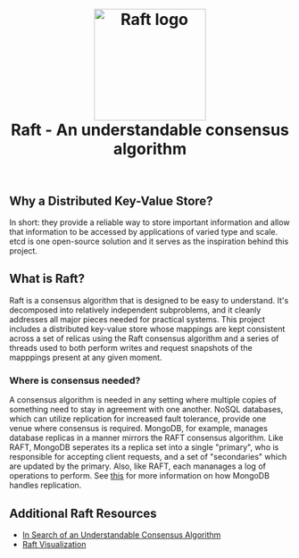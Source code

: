 <h1 align="center">
    <br>
    <img src="https://raft.github.io/logo/annie-solo.png" alt="Raft logo" width="200">
    <br>
    Raft - An understandable consensus algorithm
    <br>
    <br>
</h1>

## Why a Distributed Key-Value Store?

In short: they provide a reliable way to store important information and allow
that information to be accessed by applications of varied type and scale.
etcd is one open-source solution and it serves as the inspiration behind this
project.

## What is Raft?

Raft is a consensus algorithm that is designed to be easy to understand. It's
decomposed into relatively independent subproblems, and it cleanly
addresses all major pieces needed for practical systems.  This project
includes a distributed key-value store whose mappings are kept consistent across
a set of relicas using the Raft consensus algorithm and a series of threads
used to both perform writes and request snapshots of the mapppings present
at any given moment.

### Where is consensus needed?

A consensus algorithm is needed in any setting where multiple copies of
something need to stay in agreement with one another.  NoSQL databases, which
can utilize replication for increased fault tolerance, provide one venue where
consensus is required.  MongoDB, for example, manages database replicas in a
manner mirrors the RAFT consensus algorithm.  Like RAFT, MongoDB seperates
its a replica set into a single "primary", who is responsible for accepting
client requests, and a set of "secondaries" which are updated by the primary.
Also, like RAFT, each mananages a log of operations to perform.  See [this](https://docs.mongodb.com/manual/replication/) for
more information on how MongoDB handles replication.

## Additional Raft Resources

- [In Search of an Understandable Consensus Algorithm](https://raft.github.io/raft.pdf)
- [Raft Visualization](https://raft.github.io/)
